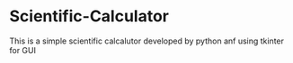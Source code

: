 # Scientific-Calculator
This is a simple scientific calcalutor developed by python anf using tkinter for GUI
